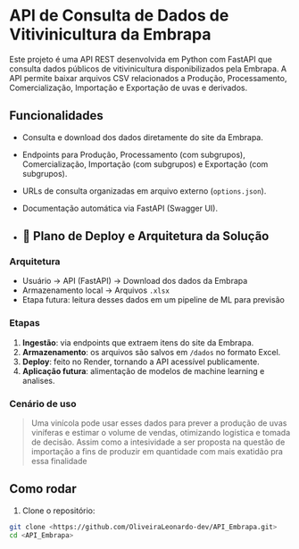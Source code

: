 # API de Consulta de Dados de Vitivinicultura da Embrapa

Este projeto é uma API REST desenvolvida em Python com FastAPI que consulta dados públicos de vitivinicultura disponibilizados pela Embrapa. A API permite baixar arquivos CSV relacionados a Produção, Processamento, Comercialização, Importação e Exportação de uvas e derivados.

## Funcionalidades

- Consulta e download dos dados diretamente do site da Embrapa.
- Endpoints para Produção, Processamento (com subgrupos), Comercialização, Importação (com subgrupos) e Exportação (com subgrupos).
- URLs de consulta organizadas em arquivo externo (`options.json`).
- Documentação automática via FastAPI (Swagger UI).

- ## 🔧 Plano de Deploy e Arquitetura da Solução

### Arquitetura

- Usuário → API (FastAPI) → Download dos dados da Embrapa
- Armazenamento local → Arquivos `.xlsx`
- Etapa futura: leitura desses dados em um pipeline de ML para previsão

### Etapas

1. **Ingestão**: via endpoints que extraem itens do site da Embrapa.
2. **Armazenamento**: os arquivos são salvos em `/dados` no formato Excel.
3. **Deploy**: feito no Render, tornando a API acessível publicamente.
4. **Aplicação futura**: alimentação de modelos de machine learning e analises.

### Cenário de uso

> Uma vinícola pode usar esses dados para prever a produção de uvas viníferas e estimar o volume de vendas, otimizando logística e tomada de decisão. Assim como a intesividade a ser proposta na questão de importação a fins de produzir em quantidade com mais exatidão pra essa finalidade


## Como rodar

1. Clone o repositório:

```bash
git clone <https://github.com/OliveiraLeonardo-dev/API_Embrapa.git>
cd <API_Embrapa>
